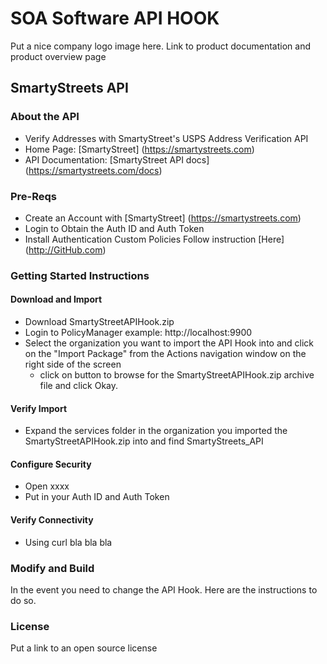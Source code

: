 # SOA Software API HOOK
Put a nice company logo image here. 
Link to product documentation and product overview page
## SmartyStreets API 
### About the API
- Verify Addresses with SmartyStreet's USPS Address Verification API
- Home Page: [SmartyStreet] (https://smartystreets.com)
- API Documentation: [SmartyStreet API docs] (https://smartystreets.com/docs)

### Pre-Reqs
- Create an Account with [SmartyStreet] (https://smartystreets.com)
- Login to Obtain the Auth ID and Auth Token
- Install Authentication Custom Policies Follow instruction [Here] (http://GitHub.com)

### Getting Started Instructions
#### Download and Import
- Download SmartyStreetAPIHook.zip
- Login to PolicyManager  example: http://localhost:9900
- Select the organization you want to import the API Hook into and click on the "Import Package" from the Actions navigation window on the right side of the screen
  - click on button to browse for the SmartyStreetAPIHook.zip archive file and click Okay.

#### Verify Import
- Expand the services folder in the organization you imported the SmartyStreetAPIHook.zip into and find SmartyStreets_API

#### Configure Security
- Open xxxx
- Put in your Auth ID and Auth Token

#### Verify Connectivity
- Using curl bla bla bla

### Modify and Build
In the event you need to change the API Hook.   Here are the instructions to do so. 

### License
Put a link to an open source license

